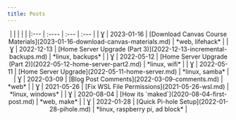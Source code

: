 ```yaml
---
title: Posts
---
```


<center>
|     |       |      |      |
|:--- | :---- | :--- | :--- |
| Ɣ | 2023-01-16 | [Download Canvas Course Materials](2023-01-16-download-canvas-materials.md) | *web, lifehack* |
| Ɣ | 2022-12-13 | [Home Server Upgrade (Part 3)](2022-12-13-incremental-backups.md) | *linux, backups* |
| Ɣ | 2022-05-12 | [Home Server Upgrade (Part 2)](2022-05-12-home-server-part2.md) | *linux, wifi* |
| Ɣ | 2022-05-11 | [Home Server Upgrade](2022-05-11-home-server.md) | *linux, samba* |
| Ɣ | 2022-03-09 | [Blog Post Comments](2022-03-09-comments.md) | *web* |
| Ɣ | 2021-05-26 | [Fix WSL File Permissions](2021-05-26-wsl.md) | *linux, windows* |
| Ɣ | 2020-08-04 | [How its `maked`](2020-08-04-first-post.md) | *web, make* |
| Ɣ | 2022-01-28 | [Quick Pi-hole Setup](2022-01-28-pihole.md) | *linux, raspberry pi, ad block* |
</center>